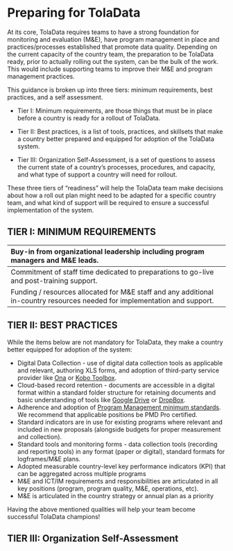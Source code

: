 # Preparing for TolaData

At its core, TolaData requires teams to have a strong foundation for monitoring and evaluation \(M&E\), have program management in place and practices/processes established that promote data quality. Depending on the current capacity of the country team, the preparation to be TolaData ready, prior to actually rolling out the system, can be the bulk of the work. This would include supporting teams to improve their M&E and program management practices.

This guidance is broken up into three tiers: minimum requirements, best practices, and a self assessment.

* Tier I: Minimum requirements, are those things that must be in place before a country is ready for a rollout of TolaData.

* Tier II: Best practices, is a list of tools, practices, and skillsets that make a country better prepared and equipped for adoption of the TolaData system.

* Tier III: Organization Self-Assessment, is a set of questions to assess the current state of a country’s processes, procedures, and capacity, and what type of support a country will need for rollout.

These three tiers of “readiness” will help the TolaData team make decisions about how a roll out plan might need to be adapted for a specific country team, and what kind of support will be required to ensure a successful implementation of the system.

## TIER I: MINIMUM REQUIREMENTS

| Buy-in from organizational leadership including program managers and M&E leads. |
| :--- |
| Commitment of staff time dedicated to preparations to go-live and post-training support. |
| Funding / resources allocated for M&E staff and any additional in-country resources needed for implementation and support. |

## TIER II: BEST PRACTICES

While the items below are not mandatory for TolaData, they make a country better equipped for adoption of the system:

* Digital Data Collection - use of digital data collection tools as applicable and relevant, authoring XLS forms, and adoption of third-party service provider like [Ona](https://ona.io/) or [Kobo Toolbox](http://www.kobotoolbox.org/).
* Cloud-based record retention - documents are accessible in a digital format within a standard folder structure for retaining documents and basic understanding of tools like [Google Drive](https://www.google.com/drive/) or [DropBox](https://www.dropbox.com/).
* Adherence and adoption of [Program Management minimum standards](http://www.pm4ngos.com/the-guide-to-the-pmd-pro/). We recommend that applicable positions be PMD Pro certified.
* Standard indicators are in use for existing programs where relevant and included in new proposals \(alongside budgets for proper measurement and collection\).
* Standard tools and monitoring forms - data collection tools \(recording and reporting tools\) in any format \(paper or digital\), standard formats for logframes/M&E plans.
* Adopted measurable country-level key performance indicators \(KPI\) that can be aggregated across multiple programs
* M&E and ICT/IM requirements and responsibilities are articulated in all key positions \(program, program quality, M&E, operations, etc\).
* M&E is articulated in the country strategy or annual plan as a priority

Having the above mentioned qualities will help your team become successful TolaData champions!

## TIER III: Organization Self-Assessment



